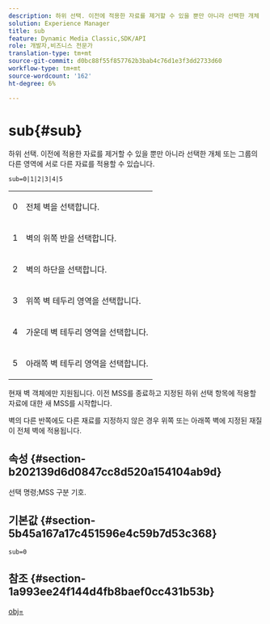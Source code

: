 ```yaml
---
description: 하위 선택. 이전에 적용한 자료를 제거할 수 있을 뿐만 아니라 선택한 개체 또는 그룹의 다른 영역에 서로 다른 자료를 적용할 수 있습니다.
solution: Experience Manager
title: sub
feature: Dynamic Media Classic,SDK/API
role: 개발자,비즈니스 전문가
translation-type: tm+mt
source-git-commit: d0bc88f55f857762b3bab4c76d1e3f3dd2733d60
workflow-type: tm+mt
source-wordcount: '162'
ht-degree: 6%

---
```



# sub{#sub}

하위 선택. 이전에 적용한 자료를 제거할 수 있을 뿐만 아니라 선택한 개체 또는 그룹의 다른 영역에 서로 다른 자료를 적용할 수 있습니다.

`sub=0|1|2|3|4|5`

<table id="simpletable_F6BF91BD2C4B47BF8A28032E392D37F0"> 
 <tr class="strow"> 
  <td class="stentry"> <p>0 </p> </td> 
  <td class="stentry"> <p>전체 벽을 선택합니다. </p> </td> 
 </tr> 
 <tr class="strow"> 
  <td class="stentry"> <p>1 </p> </td> 
  <td class="stentry"> <p>벽의 위쪽 반을 선택합니다. </p> </td> 
 </tr> 
 <tr class="strow"> 
  <td class="stentry"> <p>2 </p> </td> 
  <td class="stentry"> <p>벽의 하단을 선택합니다. </p> </td> 
 </tr> 
 <tr class="strow"> 
  <td class="stentry"> <p>3 </p> </td> 
  <td class="stentry"> <p>위쪽 벽 테두리 영역을 선택합니다. </p> </td> 
 </tr> 
 <tr class="strow"> 
  <td class="stentry"> <p>4 </p> </td> 
  <td class="stentry"> <p>가운데 벽 테두리 영역을 선택합니다. </p> </td> 
 </tr> 
 <tr class="strow"> 
  <td class="stentry"> <p>5 </p> </td> 
  <td class="stentry"> <p>아래쪽 벽 테두리 영역을 선택합니다. </p> </td> 
 </tr> 
</table>

현재 벽 객체에만 지원됩니다. 이전 MSS를 종료하고 지정된 하위 선택 항목에 적용할 자료에 대한 새 MSS를 시작합니다.

벽의 다른 반쪽에도 다른 재료를 지정하지 않은 경우 위쪽 또는 아래쪽 벽에 지정된 재질이 전체 벽에 적용됩니다.

## 속성 {#section-b202139d6d0847cc8d520a154104ab9d}

선택 명령;MSS 구분 기호.

## 기본값 {#section-5b45a167a17c451596e4c59b7d53c368}

`sub=0`

## 참조 {#section-1a993ee24f144d4fb8baef0cc431b53b}

[obj=](../../../../../ir-api/http-protocol/image-rendering-api-ref/c-ir-http-protocol-ref/c-ir-http-protocol-command-reference/r-ir-obj.md#reference-31e7dac7931b4e0eb3c7589f120a1e6a)
